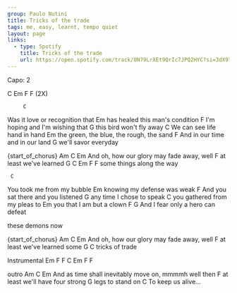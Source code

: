 ```yaml
---
group: Paulo Nutini
title: Tricks of the trade
tags: me, easy, learnt, tempo quiet
layout: page
links:
  - type: Spotify
    title: Tricks of the trade
    url: https://open.spotify.com/track/0N79LrXEt9QrIc7JPQ2HYC?si=3dX97wvbRJ-dD1l2hs-0MA
---
```



Capo: 2

 
C  Em  F  F (2X)


         C
Was it love or recognition that
     Em
has healed this man's condition
      F
I'm hoping and I'm wishing that
      G
this bird won't fly away
C
We can see life hand in hand
     Em
the green, the blue, the rough, the sand
    F
And in our time and in our land
        G
we'll savor everyday

{start_of_chorus}
    Am                     C    Em
And oh, how our glory may fade away, well
     F
at least we've learned
      G               C   Em   F   F
some things along the way


     C
You took me from my bubble
        Em
knowing my defense was weak
         F
And you sat there and you listened
     G
any time I chose to speak
      C
you gathered from my pleas to 
     Em
you that I am but a clown
        F                    G
And I fear only a hero can defeat

these demons now

{start_of_chorus}
    Am                     C    Em
And oh, how our glory may fade away, well
     F
at least we've learned some
  G         C
tricks of trade

Instrumental
Em  F  F  C  Em  F  F

outro
Am                                C   Em
And as time shall inevitably move on, mmmmh well then
     F
at least we'll have four strong
          G
legs to stand on
             C
To keep us alive...




